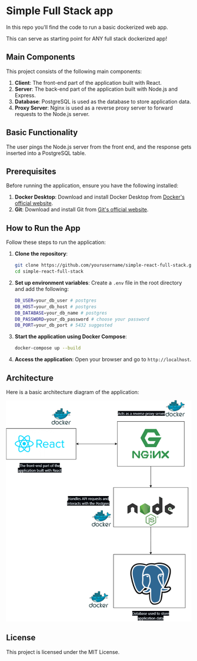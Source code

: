 # Simple Full Stack app

In this repo you'll find the code to run a basic dockerized web app.

This can serve as starting point for ANY full stack dockerized app! 

## Main Components

This project consists of the following main components:

1. **Client**: The front-end part of the application built with React.
2. **Server**: The back-end part of the application built with Node.js and Express.
3. **Database**: PostgreSQL is used as the database to store application data.
4. **Proxy Server**: Nginx is used as a reverse proxy server to forward requests to the Node.js server.

## Basic Functionality

The user pings the Node.js server from the front end, and the response gets inserted into a PostgreSQL table.

## Prerequisites

Before running the application, ensure you have the following installed:

1. **Docker Desktop**: Download and install Docker Desktop from [Docker's official website](https://www.docker.com/products/docker-desktop).
2. **Git**: Download and install Git from [Git's official website](https://git-scm.com/).

## How to Run the App

Follow these steps to run the application:

1. **Clone the repository**:
    ```sh
    git clone https://github.com/yourusername/simple-react-full-stack.git
    cd simple-react-full-stack
    ```

2. **Set up environment variables**:
    Create a `.env` file in the root directory and add the following:
    ```sh
    DB_USER=your_db_user # postgres
    DB_HOST=your_db_host # postgres
    DB_DATABASE=your_db_name # postgres
    DB_PASSWORD=your_db_password # choose your password
    DB_PORT=your_db_port # 5432 suggested
    ```

3. **Start the application using Docker Compose**:
    ```sh
    docker-compose up --build
    ```

4. **Access the application**:
    Open your browser and go to `http://localhost`.

## Architecture

Here is a basic architecture diagram of the application:

![Architecture Diagram](assets/architecture.png)

## License

This project is licensed under the MIT License.

